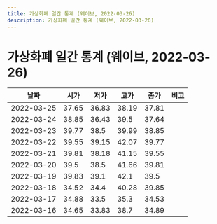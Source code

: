 ```yaml
---
title: 가상화폐 일간 통계 (웨이브, 2022-03-26)
description: 가상화폐 일간 통계 (웨이브, 2022-03-26)
---
```


가상화폐 일간 통계 (웨이브, 2022-03-26)
===

|날짜|시가|저가|고가|종가|비고|
|--|--|--|--|--|--|
|2022-03-25|37.65|36.83|38.19|37.81|    |
|2022-03-24|38.85|36.43|39.5|37.64|    |
|2022-03-23|39.77|38.5|39.99|38.85|    |
|2022-03-22|39.55|39.15|42.07|39.77|    |
|2022-03-21|39.81|38.18|41.15|39.55|    |
|2022-03-20|39.5|38.5|41.66|39.81|    |
|2022-03-19|39.83|39.1|42.1|39.5|    |
|2022-03-18|34.52|34.4|40.28|39.85|    |
|2022-03-17|34.88|33.5|35.3|34.53|    |
|2022-03-16|34.65|33.83|38.7|34.89|    |
